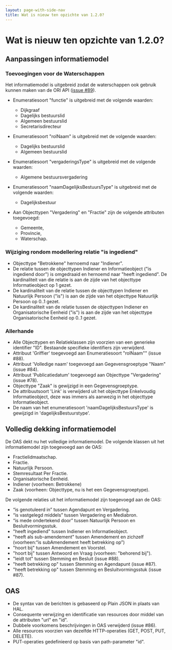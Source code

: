 ```yaml
---
layout: page-with-side-nav
title: Wat is nieuw ten opzichte van 1.2.0?
---
```


# Wat is nieuw ten opzichte van 1.2.0?

## Aanpassingen informatiemodel

### Toevoegingen voor de Waterschappen

Het informatiemodel is uitgebreid zodat de waterschappen ook gebruik kunnen maken van de ORI API ([issue #89](https://github.com/VNG-Realisatie/ODS-Open-Raadsinformatie/issues/89)).

- Enumeratiesoort "functie" is uitgebreid met de volgende waarden:
  - Dijkgraaf
  - Dagelijks bestuurslid
  - Algemeen bestuurslid
  - Secretarisdirecteur

- Enumeratiesoort "rolNaam" is uitgebreid met de volgende waarden:
  - Dagelijks bestuurslid
  - Algemeen bestuurslid

- Enumeratiesoort "vergaderingsType" is uitgebreid met de volgende waarden:
  - Algemene bestuursvergadering

- Enumeratiesoort "naamDagelijksBestuursType" is uitgebreid met de volgende waarden:
  - Dagelijksbestuur

- Aan Objecttypen "Vergadering" en "Fractie" zijn de volgende attributen toegevoegd:
  - Gemeente,
  - Provincie,
  - Waterschap.
 
### Wijziging rondom modellering relatie "is ingediend"

- Objecttype "Betrokkene" hernoemd naar "Indiener".
- De relatie tussen de objecttypen Indiener en Informatieobject ("is ingediend door") is omgedraaid en hernoemd naar "heeft ingediend". De kardinaliteit van die relatie is aan de zijde van het objecttype Informatieobject op 1 gezet.
- De kardinaliteit van de relatie tussen de objecttypen Indiener en Natuurlijk Persoon ("is") is aan de zijde van het objecttype Natuurlijk Persoon op 0..1 gezet.
- De kardinaliteit van de relatie tussen de objecttypen Indiener en Organisatorische Eenheid ("is") is aan de zijde van het objecttype Organisatorische Eenheid op 0..1 gezet.

### Allerhande

- Alle Objecttypen en Relatieklassen zijn voorzien van een generieke identifier "ID". Bestaande specifieke identifiers zijn verwijderd.
- Attribuut 'Griffier' toegevoegd aan Enumeratiesoort "rolNaam"" (issue #88).
- Attribuut 'Volledige naam' toegevoegd aan Gegevensgroeptype "Naam" (issue #84).
- Attribuut 'Publicatiedatum' toegevoegd aan Objecttype "Vergadering" (issue #78).
- Objecttype "Zaak" is gewijzigd in een Gegevensgroeptype.
- De attribuutsoort 'Link' is verwijderd uit het objecttype Enkelvoudig Informatieobject, deze was immers als aanwezig in het objecttype Informatieobject.
- De naam van het enumeratiesoort 'naamDagelijksBestuursType' is gewijzigd in 'dagelijksBestuurstype'.

## Volledig dekking informatiemodel

De OAS dekt nu het volledige informatiemodel. De volgende klassen uit het informatiemodel zijn toegevoegd aan de OAS:

- Fractielidmaatschap.
- Fractie.
- Natuurlijk Persoon.
- Stemresultaat Per Fractie.
- Organisatorische Eenheid.
- Indiener (voorheen: Betrokkene)
- Zaak (voorheen: Objecttype, nu is het een Gegevensgroeptype).

De volgende relaties uit het informatiemodel zijn toegevoegd aan de OAS:

- “is genotuleerd in” tussen Agendapunt en Vergadering.
- “is vastgelegd middels” tussen Vergadering en Mediabron.
- “is mede ondertekend door” tussen Natuurlijk Persoon en Besluitvormingsstuk.
- "heeft ingediend" tussen Indiener en Informatieobject.
- "heeft als sub-amendement" tussen Amendement en zichzelf (voorheen:“is subAmendement heeft betrekking op”)
- "hoort bij" tussen Amendement en Voorstel.
- "hoort bij" tussen Antwoord en Vraag (voorheen: "behorend bij").
- "leidt tot" tussen Stemming en Besluit (issue #88).
- "heeft betrekking op" tussen Stemming en Agendapunt (issue #87).
- "heeft betrekking op" tussen Stemming en Besluitvormingsstuk (issue #87).

## OAS

- De syntax van de berichten is gebaseerd op Plain JSON in plaats van HAL.
- Consequente verwijzing en identificatie van resources door middel van de attributen "url" en "id".
- Dubbele voorkomens beschrijvingen in OAS verwijderd (issue #86).
- Alle resources voorzien van dezelfde HTTP-operaties (GET, POST, PUT, DELETE).
- PUT-operaties gedefinieerd op basis van path-parameter "id".
